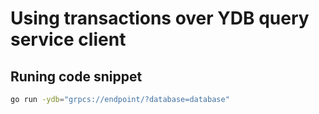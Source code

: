 # Using transactions over YDB query service client 

## Runing code snippet
```bash
go run -ydb="grpcs://endpoint/?database=database"
```


